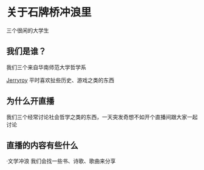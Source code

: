 
关于石牌桥冲浪里
================
三个很闲的大学生

我们是谁？
--------
我们三个来自华南师范大学哲学系

[Jerryroy](https://space.bilibili.com/11905232) 平时喜欢扯些历史、游戏之类的东西   
                                                                       
为什么开直播
------------

我们三个经常讨论社会哲学之类的东西，一天突发奇想不如开个直播间跟大家一起讨论

直播的内容有些什么
-------------
·文学冲浪
我们会找一些书、诗歌、歌曲来分享
